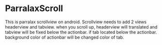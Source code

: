 # ParralaxScroll

This is parralax scrollview on android.
Scrollview needs to add 2 views headerview and tabview.
when you scroll up, headerview will translated and tabview will be fixed below the actionbar.
if tab located below the actionbar. background color of actionbar will be changed color of tab.
